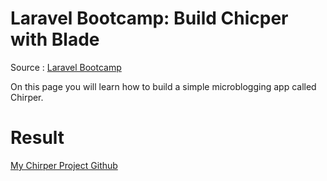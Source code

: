 # Laravel Bootcamp: Build Chicper with Blade

Source : [Laravel Bootcamp](https://bootcamp.laravel.com/)

On this page you will learn how to build a simple microblogging app called Chirper.

# Result
[My Chirper Project Github](https://github.com/arifbudimanarrosyid/chirper)